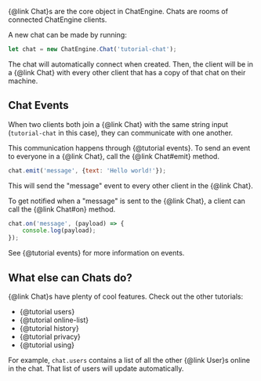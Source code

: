 {@link Chat}s are the core object in ChatEngine. Chats are rooms of connected
ChatEngine clients.

A new chat can be made by running:

```js
let chat = new ChatEngine.Chat('tutorial-chat');
```

The chat will automatically connect when created. Then, the client will be
in a {@link Chat} with every other client that has a copy of that chat on their
machine.

## Chat Events

When two clients both join a {@link Chat} with the same string
input (```tutorial-chat``` in this case), they can communicate with one
another.

This communication happens through {@tutorial events}. To send an event to everyone
in a {@link Chat}, call the {@link Chat#emit} method.

```js
chat.emit('message', {text: 'Hello world!'});
```

This will send the "message" event to every other client in the {@link Chat}.

To get notified when a "message" is sent to the {@link Chat}, a client can call
the {@link Chat#on} method.

```js
chat.on('message', (payload) => {
    console.log(payload);
});
```

See {@tutorial events} for more information on events.

## What else can Chats do?

{@link Chat}s have plenty of cool features. Check out the other tutorials:

- {@tutorial users}
- {@tutorial online-list}
- {@tutorial history}
- {@tutorial privacy}
- {@tutorial using}


For example, ```chat.users``` contains a list of all the other {@link User}s online in the chat. That list of users will update automatically.

